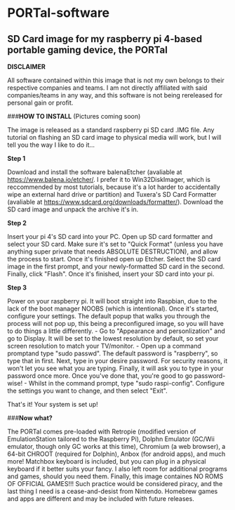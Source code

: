 # PORTal-software
## SD Card image for my raspberry pi 4-based portable gaming device, the PORTal
**DISCLAIMER**

All software contained within this image that is not my own belongs to their respective companies and teams. I am not directly affiliated with said companies/teams in any way, and this software is not being rereleased for personal gain or profit.

###**HOW TO INSTALL** (Pictures coming soon)

The image is released as a standard raspberry pi SD card .IMG file. Any tutorial on flashing an SD card image to physical media will work, but I will tell you the way I like to do it...

**Step 1**

Download and install the software balenaEtcher (avaliable at https://www.balena.io/etcher/. I prefer it to Win32DiskImager, which is reccommended by most tutorials, because it's a lot harder to accidentally wipe an external hard drive or partition) and Tuxera's SD Card Formatter (avaliable at https://www.sdcard.org/downloads/formatter/). Download the SD card image and unpack the archive it's in.

**Step 2**

Insert your pi 4's SD card into your PC. Open up SD card formatter and select your SD card. Make sure it's set to "Quick Format" (unless you have anything super private that needs ABSOLUTE DESTRUCTION), and allow the process to start. Once it's finished open up Etcher. Select the SD card image in the first prompt, and your newly-formatted SD card in the second. Finally, click "Flash". Once it's finished, insert your SD card into your pi.

**Step 3**

Power on your raspberry pi. It will boot straight into Raspbian, due to the lack of the boot manager NOOBS (which is intentional). Once it's started, configure your settings. The default popup that walks you through the process will not pop up, this being a preconfigured image, so you will have to do things a little differently.
     - Go to "Appearance and personlization" and go to Display. It will be set to the lowest resolution by default, so set your screen resolution to match your TV/monitor.
     - Open up a command promptand type "sudo passwd". The default password is "raspberry", so type that in first. Next, type in your desire password. For security reasons, it
       won't let you see what you are typing. Finally, it will ask you to type in your password once more. Once you've done that, you're good to go password-wise!
     - Whilst in the command prompt, type "sudo raspi-config". Configure the settings you want to change, and then select "Exit".
 
That's it! Your system is set up!

###**Now what?**

The PORTal comes pre-loaded with Retropie (modified version of EmulationStation tailored to the Raspberry Pi), Dolphn Emulator (GC/Wii emulator, though only GC works at this time), Chromium (a web browser), a 64-bit CHROOT (required for Dolphin), Anbox (for android apps), and much more! Matchbox keyboard is included, but you can plug in a physical keyboard if it better suits your fancy. I also left room for additional programs and games, should you need them. Finally, this image containes NO ROMS OF OFFICIAL GAMES!!! Such practice would be considered piracy, and the last thing I need is a cease-and-desist from Nintendo. Homebrew games and apps are different and may be included with future releases.
